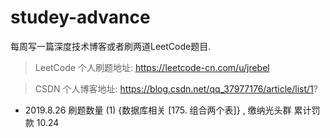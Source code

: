 # studey-advance
每周写一篇深度技术博客或者刷两道LeetCode题目.

> LeetCode 个人刷题地址: https://leetcode-cn.com/u/jrebel

> CSDN     个人博客地址: https://blog.csdn.net/qq_37977176/article/list/1?

+ 2019.8.26 刷题数量 (1) {数据库相关 [175. 组合两个表]} , 缴纳光头群 累计罚款 10.24 
